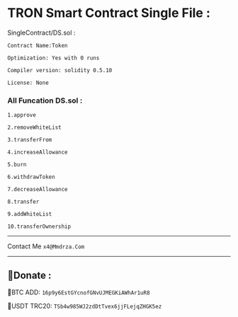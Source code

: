 # TRON Smart Contract Single File :
SingleContract/DS.sol :
```
Contract Name:Token

Optimization: Yes with 0 runs

Compiler version: solidity 0.5.10

License: None
```
### All Funcation DS.sol :

`1.approve`

`2.removeWhiteList`

`3.transferFrom`

`4.increaseAllowance`

`5.burn`

`6.withdrawToken`

`7.decreaseAllowance`

`8.transfer`

`9.addWhiteList`

`10.transferOwnership`
____


Contact Me `x4@Mmdrza.Com`

____


## 🔰Donate :

🔰BTC ADD:
`16p9y6EstGYcnofGNvUJMEGKiAWhAr1uR8`

🔰USDT TRC20:
`TSb4w985WJ2zdDtTvex6jjFLejqZHGK5ez`
